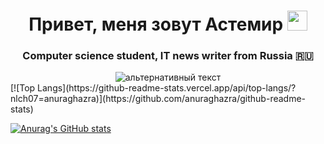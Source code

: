 <h1 align="center">Привет, меня зовут Астемир
<img src="https://github.com/blackcater/blackcater/raw/main/images/Hi.gif" height="32"/></h1>
<h3 align="center">Computer science student, IT news writer from Russia 🇷🇺</h3>
<div id="gifka" align="center">
<img src="https://i.giphy.com/media/v1.Y2lkPTc5MGI3NjExYzJlNDZsc2NzMDhka240bnFzeWg1YWJteHIxdGlxdDhjbmRlYXZwYyZlcD12MV9pbnRlcm5hbF9naWZfYnlfaWQmY3Q9Zw/yYSSBtDgbbRzq/giphy.gif" alt="альтернативный текст" align="center">
</div>
<!---Для подробной версии-->
[![Top Langs](https://github-readme-stats.vercel.app/api/top-langs/?nlch07=anuraghazra)](https://github.com/anuraghazra/github-readme-stats)

[![Anurag's GitHub stats](https://github-readme-stats.vercel.app/api?nlch07=anuraghazra)](https://github.com/anuraghazra/github-readme-stats)
